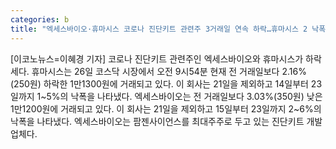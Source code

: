 ```yaml
---
categories: b
title: "엑세스바이오·휴마시스 코로나 진단키트 관련주 3거래일 연속 하락…휴마시스 2 낙폭 이어 엑세스바이오 3 낙폭"
---
```

[이코노뉴스=이혜경 기자] 코로나 진단키트 관련주인 엑세스바이오와 휴마시스가 하락세다. 휴마시스는 26일 코스닥 시장에서 오전 9시54분 현재 전 거래일보다 2.16%(250원) 하락한 1만1300원에 거래되고 있다. 이 회사는 21일을 제외하고 14일부터 23일까지 1~5%의 낙폭을 나타냈다. 엑세스바이오는 전 거래일보다 3.03%(350원) 낮은 1만1200원에 거래되고 있다. 이 회사는 21일을 제외하고 15일부터 23일까지 2~6%의 낙폭을 나타냈다. 엑세스바이오는 팜젠사이언스를 최대주주로 두고 있는 진단키트 개발업체다.